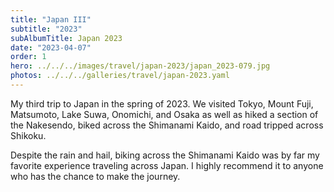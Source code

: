 ```yaml
---
title: "Japan III"
subtitle: "2023"
subAlbumTitle: Japan 2023
date: "2023-04-07"
order: 1
hero: ../../../images/travel/japan-2023/japan_2023-079.jpg
photos: ../../../galleries/travel/japan-2023.yaml
---
```


My third trip to Japan in the spring of 2023. We visited Tokyo, Mount Fuji, Matsumoto, Lake Suwa, Onomichi, and Osaka as well as hiked a section of the Nakesendo, biked across the Shimanami Kaido, and road tripped across Shikoku.

Despite the rain and hail, biking across the Shimanami Kaido was by far my favorite experience traveling across Japan. I highly recommend it to anyone who has the chance to make the journey.